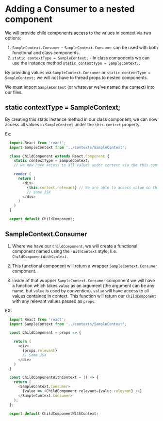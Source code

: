 # Adding a Consumer to a nested component

We will provide child components access to the values in context via two options:
1. `SampleContext.Consumer` -
  `SampleContext.Consumer` can be used with both functional and class components.
2. `static contextType = SampleContext;` -
  In class components we can use the instance method `static contextType = SampleContext;`.

By providing values via `SampleContext.Consumer` or `static contextType = SampleContext;` we will not have to thread props to nested components.

We must import `SampleContext` (or whatever we've named the context) into our files.










## static contextType = SampleContext;

By creating this static instance method in our class component, we can now access all values in `SampleContext` under the `this.context` property.

Ex:
```javascript
  import React from 'react';
  import SampleContext from '../contexts/SampleContext';

  class ChildComponent extends React.Component {
    static contextType = SampleContext;
    // we now have access to all values under context via the this.context property or attribute

    render (
      return (
        <div>
          {this.context.relevant} // We are able to access value on this.context
          // some JSX
        </div>
      )
    )
  }

  export default ChildComponent;
```










## SampleContext.Consumer

1. Where we have our `ChildComponent`, we will create a functional component named using the `-WithContext` style, Ii.e. `ChildComponentWithContext`.

2. This functional component will return a wrapper `SampleContext.Consumer` component.

3. Inside of that wrapper `SampleContext.Consumer` component we will have a function which takes `value` as an argument (the argument can be any name, but `value` is used by convention). `value` will have access to all values contained in context. This function will return our `ChildComponent` with any relevant values passed as `props`.



EX:
```javascript
  import React from 'react';
  import SampleContext from '../contexts/SampleContext';

  const ChildComponent = props => {

    return (
      <div>
        {props.relevant}
        // Some JSX
      </div>
    )
  }

  const ChildComponentWithContext = () => {
    return (
      <SampleContext.Consumer>
        {value => <ChildComponent relevant={value.relevant} />}
      </SampleContext.Consumer>
    );
  };

  export default ChildComponentWithContext;
```
